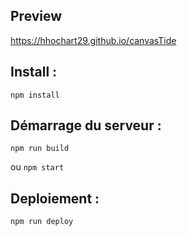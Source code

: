 ## Preview

https://hhochart29.github.io/canvasTide

## Install :

``npm install``


## Démarrage du serveur :

``npm run build``

ou
``npm start``

## Deploiement :

``npm run deploy``
